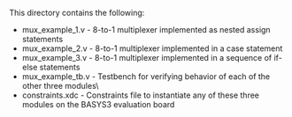 This directory contains the following:

* mux_example_1.v - 8-to-1 multiplexer implemented as nested assign statements
* mux_example_2.v - 8-to-1 multiplexer implemented in a case statement
* mux_example_3.v - 8-to-1 multiplexer implemented in a sequence of if-else statements
* mux_example_tb.v - Testbench for verifying behavior of each of the other three modules\\
* constraints.xdc - Constraints file to instantiate any of these three modules on the BASYS3 evaluation board
